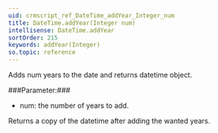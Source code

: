 ```yaml
---
uid: crmscript_ref_DateTime_addYear_Integer_num
title: DateTime.addYear(Integer num)
intellisense: DateTime.addYear
sortOrder: 215
keywords: addYear(Integer)
so.topic: reference
---
```


Adds num years to the date and returns datetime object.



###Parameter:###


 - num: the number of years to add.


Returns a copy of the datetime after adding the wanted years.


